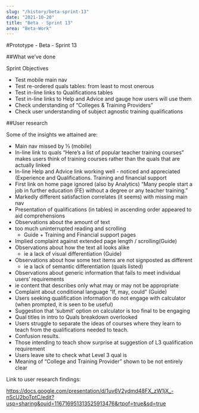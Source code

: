 ```yaml
---
slug: "/history/beta-sprint-13"
date: "2021-10-20"
title: "Beta - Sprint 13"
area: "Beta-Work"
---
```


#Prototype - Beta - Sprint 13

##What we’ve done

Sprint Objectives

- Test mobile main nav
- Test re-ordered quals tables: from least to most onerous
- Test in-line links to Qualifications tables
- Test in-line links to Help and Advice and gauge how users will use them
- Check understanding of “Colleges & Training Providers”
- Check user understanding of subject agnostic training qualifications

##User research

Some of the insights we attained are:

- Main nav missed by ⅓ (mobile)
- In-line link to quals “Here’s a list of popular teacher training courses” makes users think of training courses rather than the quals that are actually linked
- In-line Help and Advice link working well - noticed and appreciated (Experience and Qualifications. Training and financial support
- First link on home page ignored (also by Analytics) “Many people start a job in further education (FE) without a degree or any teacher training.”
- Markedly different satisfaction correlates (it seems) with missing main nav
- Presentation of qualifications (in tables) in ascending order appeared to aid comprehensions
- Observations about the amount of text 
- too much uninterrupted reading and scrolling
  - Guide + Training and Financial support pages
- Implied complaint against extended page length / scrolling(Guide)
- Observations about how the text all looks alike 
  - ie a lack of visual differentiation (Guide)
- Observations about how some text items are not signposted as different 
  - ie a lack of semantic differentiation (quals listed)
- Observations about generic information that fails to meet individual users’ requirements
- ie content that describes only what may or may not be appropriate
- Complaint about conditional language “If, may, could" (Guide)
- Users seeking qualification information do not engage with calculator (when prompted, it is seen to be useful)
- Suggestion that ‘submit’ option on calculator is too final to be engaging
- Qual titles in intro to Quals breakdown overlooked
- Users struggle to separate the ideas of courses where they learn to teach from the qualifications needed to teach. 
- Confusion results.
- Those intending to teach show surprise at suggestion of L3 qualification requirement
- Users leave site to check what Level 3 qual is
- Meaning of “College and Training Provider” shown to be not entirely clear 

Link to user research findings:

https://docs.google.com/presentation/d/1uv6V2ydmd48FX_zW1jX_-nScU2boTptC/edit?usp=sharing&ouid=116716951313525913476&rtpof=true&sd=true


